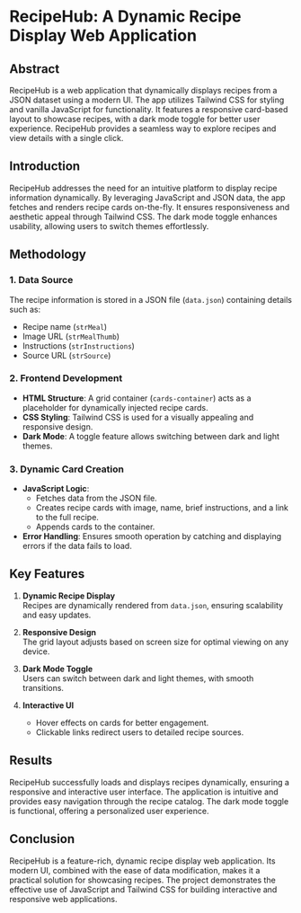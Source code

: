 # RecipeHub: A Dynamic Recipe Display Web Application

## Abstract
RecipeHub is a web application that dynamically displays recipes from a JSON dataset using a modern UI. The app utilizes Tailwind CSS for styling and vanilla JavaScript for functionality. It features a responsive card-based layout to showcase recipes, with a dark mode toggle for better user experience. RecipeHub provides a seamless way to explore recipes and view details with a single click.


## Introduction
RecipeHub addresses the need for an intuitive platform to display recipe information dynamically. By leveraging JavaScript and JSON data, the app fetches and renders recipe cards on-the-fly. It ensures responsiveness and aesthetic appeal through Tailwind CSS. The dark mode toggle enhances usability, allowing users to switch themes effortlessly.


## Methodology

### 1. **Data Source**
The recipe information is stored in a JSON file (`data.json`) containing details such as:
- Recipe name (`strMeal`)
- Image URL (`strMealThumb`)
- Instructions (`strInstructions`)
- Source URL (`strSource`)

### 2. **Frontend Development**
- **HTML Structure**: A grid container (`cards-container`) acts as a placeholder for dynamically injected recipe cards.
- **CSS Styling**: Tailwind CSS is used for a visually appealing and responsive design.
- **Dark Mode**: A toggle feature allows switching between dark and light themes.

### 3. **Dynamic Card Creation**
- **JavaScript Logic**:
  - Fetches data from the JSON file.
  - Creates recipe cards with image, name, brief instructions, and a link to the full recipe.
  - Appends cards to the container.
- **Error Handling**: Ensures smooth operation by catching and displaying errors if the data fails to load.


## Key Features

1. **Dynamic Recipe Display**  
   Recipes are dynamically rendered from `data.json`, ensuring scalability and easy updates.

2. **Responsive Design**  
   The grid layout adjusts based on screen size for optimal viewing on any device.

3. **Dark Mode Toggle**  
   Users can switch between dark and light themes, with smooth transitions.

4. **Interactive UI**  
   - Hover effects on cards for better engagement.
   - Clickable links redirect users to detailed recipe sources.


## Results
RecipeHub successfully loads and displays recipes dynamically, ensuring a responsive and interactive user interface. The application is intuitive and provides easy navigation through the recipe catalog. The dark mode toggle is functional, offering a personalized user experience.


## Conclusion
RecipeHub is a feature-rich, dynamic recipe display web application. Its modern UI, combined with the ease of data modification, makes it a practical solution for showcasing recipes. The project demonstrates the effective use of JavaScript and Tailwind CSS for building interactive and responsive web applications.

